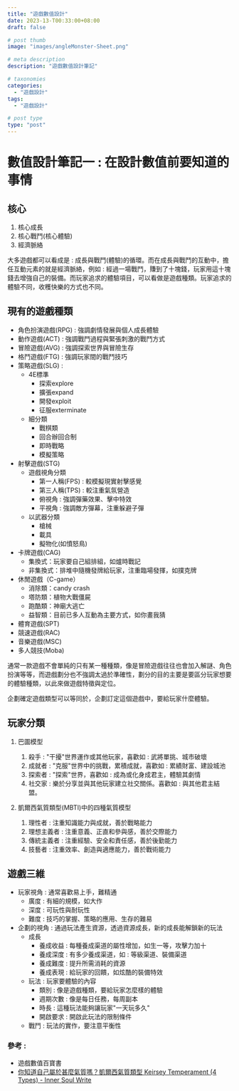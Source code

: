 ```yaml
---
title: "遊戲數值設計"
date: 2023-13-T00:33:00+08:00
draft: false

# post thumb
image: "images/angleMonster-Sheet.png"

# meta description
description: "遊戲數值設計筆記"

# taxonomies
categories: 
  - "遊戲設計"
tags:
  - "遊戲設計"

# post type
type: "post"
---
```

# 數值設計筆記一 : 在設計數值前要知道的事情

## 核心

1. 核心成長
2. 核心戰鬥(核心體驗)
3. 經濟脈絡

大多遊戲都可以看成是 : 成長與戰鬥(體驗)的循環。而在成長與戰鬥的互動中，擔任互動元素的就是經濟脈絡，例如 : 經過一場戰鬥，賺到了十塊錢，玩家用這十塊錢去增強自己的裝備。而玩家追求的體驗項目，可以看做是遊戲種類。玩家追求的體驗不同，收穫快樂的方式也不同。

## 現有的遊戲種類

- 角色扮演遊戲(RPG) : 強調劇情發展與個人成長體驗
- 動作遊戲(ACT) : 強調戰鬥過程與緊張刺激的戰鬥方式
- 冒險遊戲(AVG) : 強調探索世界與冒險生存
- 格鬥遊戲(FTG) : 強調玩家間的戰鬥技巧
- 策略遊戲(SLG) : 
  - 4E標準
    - 探索explore
    - 擴張expand
    - 開發exploit
    - 征服exterminate
  - 細分類
    - 戰棋類
    - 回合辦回合制
    - 即時戰略
    - 模擬策略
- 射擊遊戲(STG)
  - 遊戲視角分類
    - 第一人稱(FPS) : 較模擬現實射擊感覺
    - 第三人稱(TPS) : 較注重氣氛營造
    - 俯視角 : 強調彈藥效果、擊中特效
    - 平視角 : 強調敵方彈幕，注重躲避子彈
  - 以武器分類
    - 槍械 
    - 載具
    - 擬物化(如憤怒鳥) 
- 卡牌遊戲(CAG)
  - 集換式：玩家要自己組排組，如爐時戰記
  - 非集換式：排堆中隨機發牌給玩家，注重臨場發揮，如撲克牌
- 休閒遊戲（C-game）
  - 消除類：candy crash
  - 塔防類：植物大戰僵屍
  - 跑酷類：神廟大逃亡
  - 益智類：目前已多人互動為主要方式，如你畫我猜
- 體育遊戲(SPT)
- 競速遊戲(RAC)
- 音樂遊戲(MSC)
- 多人競技(Moba)

通常一款遊戲不會單純的只有某一種種類，像是冒險遊戲往往也會加入解謎、角色扮演等等，而遊戲劃分也不強調太過於準確性，劃分的目的主要是要區分玩家想要的體驗種類，以此來做遊戲特徵與定位。

企劃確定遊戲類型可以等同於，企劃訂定這個遊戲中，要給玩家什麼體驗。

## 玩家分類

1. 巴圖模型

   1. 殺手 : "干擾"世界運作或其他玩家，喜歡如 : 武將單挑、城市破壞
   2. 成就者 : "克服"世界中的挑戰，累積成就，喜歡如 : 累績財富、建設城池
   3. 探索者 : "探索"世界，喜歡如 : 成為或化身成君主，體驗其劇情
   4. 社交家 : 樂於分享並與其他玩家建立社交關係。喜歡如 : 與其他君主結盟。

2. 凱爾西氣質類型(MBTI)中的四種氣質模型

   1. 理性者 : 注重知識能力與成就，善於戰略能力
   2. 理想主義者 : 注重意義、正直和參與感，善於交際能力
   3. 傳統主義者 : 注重經驗、安全和責任感，善於後勤能力
   4. 技藝者 : 注重效率、創造與適應能力，善於戰術能力

   

## 遊戲三維

- 玩家視角 : 通常喜歡易上手，難精通
  - 廣度 : 有細的規模，如大作
  - 深度 : 可玩性與耐玩性
  - 難度 : 技巧的掌握、策略的應用、生存的難易
- 企劃的視角 : 通過玩法產生資源，透過資源成長，新的成長能解鎖新的玩法
  - 成長 
    - 養成收益 : 每種養成渠道的屬性增加，如生一等，攻擊力加十
    - 養成深度 : 有多少養成渠道，如 : 等級渠道、裝備渠道
    - 養成難度 : 提升所需消耗的資源
    - 養成表現 : 給玩家的回饋，如炫酷的裝備特效
  - 玩法 : 玩家要體驗的內容
    - 類別 : 像是遊戲種類，要給玩家怎麼樣的體驗
    - 週期次數 : 像是每日任務，每周副本
    - 時長 : 這種玩法能夠讓玩家"一天玩多久"
    - 開啟要求 : 開啟此玩法的限制條件
  - 戰鬥 : 玩法的實作，要注意平衡性

### 參考 : 

- 遊戲數值百寶書
- [你知道自己屬於甚麼氣質嗎？凱爾西氣質類型 Keirsey Temperament (4 Types) - Inner Soul Write](https://innersoulwrite.com/2020/08/凱爾西氣質類型-keirsey-temperament-4-types/#NT_理性者_Rationalists)





